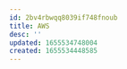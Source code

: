 ```yaml
---
id: 2bv4rbwqq8039if748fnoub
title: AWS
desc: ''
updated: 1655534748004
created: 1655534448585
---
```


